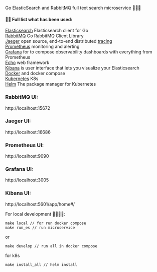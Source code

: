 Go ElasticSearch and RabbitMQ full text search microservice 👋✨💫

#### 👨‍💻 Full list what has been used:
[Elasticsearch](https://github.com/elastic/go-elasticsearch) Elasticsearch client for Go <br/>
[RabbitMQ](https://github.com/rabbitmq/amqp091-go) Go RabbitMQ Client Library <br/>
[Jaeger](https://www.jaegertracing.io/) open source, end-to-end distributed [tracing](https://opentracing.io/) <br/>
[Prometheus](https://prometheus.io/) monitoring and alerting <br/>
[Grafana](https://grafana.com/) for to compose observability dashboards with everything from Prometheus <br/>
[Echo](https://github.com/labstack/echo) web framework <br/>
[Kibana](https://github.com/labstack/echo) is user interface that lets you visualize your Elasticsearch <br/>
[Docker](https://www.docker.com/) and docker compose <br/>
[Kubernetes](https://kubernetes.io/) K8s <br/>
[Helm](https://helm.sh/) The package manager for Kubernetes <br/>


### RabbitMQ UI:

http://localhost:15672

### Jaeger UI:

http://localhost:16686

### Prometheus UI:

http://localhost:9090

### Grafana UI:

http://localhost:3005

### Kibana UI:

http://localhost:5601/app/home#/


For local development 🙌👨‍💻🚀:

```
make local // for run docker compose
make run_es // run microservice
```
or
```
make develop // run all in docker compose
```

for k8s
```
make install_all // helm install
```